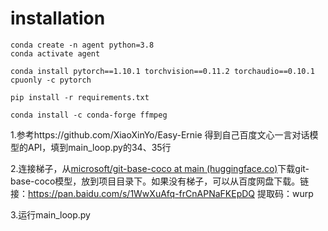 # installation

```shell
conda create -n agent python=3.8
conda activate agent

conda install pytorch==1.10.1 torchvision==0.11.2 torchaudio==0.10.1 cpuonly -c pytorch

pip install -r requirements.txt

conda install -c conda-forge ffmpeg
```



1.参考https://github.com/XiaoXinYo/Easy-Ernie 得到自己百度文心一言对话模型的API，填到main\_loop.py的34、35行

2.连接梯子，从[microsoft/git-base-coco at main (huggingface.co)](https://huggingface.co/microsoft/git-base-coco/tree/main)下载git-base-coco模型，放到项目目录下。如果没有梯子，可以从百度网盘下载。链接：https://pan.baidu.com/s/1WwXuAfq-frCnAPNaFKEpDQ 提取码：wurp 

3.运行main\_loop.py
